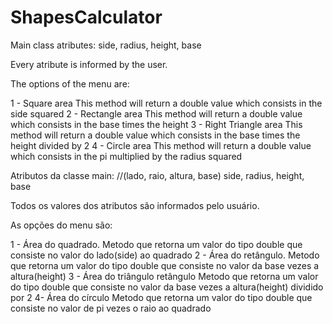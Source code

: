 # ShapesCalculator

Main class atributes: 
side, radius, height, base

Every atribute is informed by the user. 

The options of the menu are:

1 - Square area
This method will return a double value which consists in the side squared
2 - Rectangle area
This method will return a double value which consists in the base times the height
3 - Right Triangle area 
This method will return a double value which consists in the base times the height divided by 2
4 - Circle area
This method will return a double value which consists in the pi multiplied by the radius squared

Atributos da classe main: 
//(lado, raio, altura, base)
side, radius, height, base

Todos os valores dos atributos são informados pelo usuário. 

As opções do menu são: 

1 - Área do quadrado.
Metodo que retorna um valor do tipo double que consiste no valor do lado(side) ao quadrado
2 - Área do retângulo.
Metodo que retorna um valor do tipo double que consiste no valor da base vezes a altura(height)
3 - Área do triângulo retângulo
Metodo que retorna um valor do tipo double que consiste no valor da base vezes a altura(height) dividido por 2
4-  Área do círculo
Metodo que retorna um valor do tipo double que consiste no valor de pi vezes o raio ao quadrado



